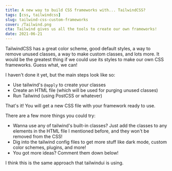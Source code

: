 ```yaml
---
title: A new way to build CSS frameworks with... TailwindCSS?
tags: [css, tailwindcss]
slug: tailwind-css-custom-frameworks
cover: /Tailwind.png
cta: Tailwind gives us all the tools to create our own frameworks!
date: 2021-06-21
---
```


TailwindCSS has a great color scheme, good default styles, a way to remove unused classes, a way to make custom classes, and lots more. It would be the greatest thing if we could use its styles to make our own CSS frameworks. Guess what, we can!

I haven't done it yet, but the main steps look like so: 

- Use tailwind's `@apply` to create your classes
- Create an HTML file (which will be used for purging unused classes)
- Run Tailwind (using PostCSS or whatever)

That's it! You will get a new CSS file with your framework ready to use. 

There are a few more things you could try:

- Wanna use any of tailwind's built-in classes? Just add the classes to any elements in the HTML file I mentioned before, and they won't be removed from the CSS!
- Dig into the tailwind config files to get more stuff like dark mode, custom color schemes, plugins, and more!
- You got more ideas? Comment them down below!

I think this is the same approach that tailwindui is using.

